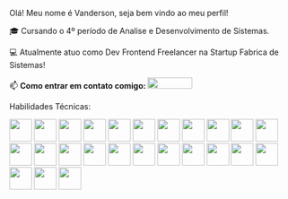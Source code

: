 Olá! Meu nome é Vanderson, seja bem vindo ao meu perfil! 

🎓 Cursando o 4º período de Analise e Desenvolvimento de Sistemas.

💻 Atualmente atuo como Dev Frontend Freelancer na Startup Fabrica de Sistemas!

📫 <strong>Como entrar em contato comigo: </strong> <a href="https://www.linkedin.com/in/vanderson-de-azevedo/" target="_blank"><img loading="lazy" src="https://img.shields.io/badge/-LinkedIn-%230077B5?style=for-the-badge&logo=linkedin&logoColor=white" target="_blank" width="80" height="20"></a> 

Habilidades Técnicas:

<img src="https://www.svgrepo.com/show/452228/html-5.svg" width="40" height="40">
<img src="https://www.svgrepo.com/show/349330/css3.svg" width="40" height="40">
<img src="https://cdn.jsdelivr.net/gh/devicons/devicon@latest/icons/javascript/javascript-original.svg" width="40" height="40">
<img src="https://cdn.jsdelivr.net/gh/devicons/devicon@latest/icons/typescript/typescript-original.svg" width="40" height="40">
<img src="https://cdn.jsdelivr.net/gh/devicons/devicon@latest/icons/react/react-original.svg" width="40" height="40">
<img src="https://cdn.jsdelivr.net/gh/devicons/devicon@latest/icons/vitejs/vitejs-original.svg" width="40" height="40">
<img src="https://registry.npmmirror.com/@lobehub/icons-static-png/1.15.0/files/dark/vercel-text.png" width="40" height="40">
<img src="https://cdn.jsdelivr.net/gh/devicons/devicon@latest/icons/nextjs/nextjs-original.svg" width="40" height="40">
<img src="https://cdn.jsdelivr.net/gh/devicons/devicon@latest/icons/tailwindcss/tailwindcss-original.svg" width="40" height="40">
<img src="https://cdn.jsdelivr.net/gh/devicons/devicon@latest/icons/bootstrap/bootstrap-original.svg" width="40" height="40">
<img src="https://cdn.jsdelivr.net/gh/devicons/devicon@latest/icons/java/java-original-wordmark.svg" width="40" height="40">
<img src="https://cdn.jsdelivr.net/gh/devicons/devicon@latest/icons/spring/spring-original-wordmark.svg" width="40" height="40">
<img src="https://www.thedataschool.com.au/wp-content/uploads/2023/02/RegEx-1-1.png" width="40" height="40">
<img src="https://www.svgrepo.com/show/439238/nodejs.svg" width="40" height="40">
<img src="https://cdn.jsdelivr.net/gh/devicons/devicon@latest/icons/nestjs/nestjs-original.svg" width="40" height="40">
<img src="https://www.svgrepo.com/show/439231/mongodb.svg" width="40" height="40">
<img src="https://www.svgrepo.com/show/354200/postgresql.svg" width="40" height="40">
<img src="https://cdn.jsdelivr.net/gh/devicons/devicon@latest/icons/mysql/mysql-original-wordmark.svg" width="40" height="40">
<img src="https://www.svgrepo.com/show/373624/git2.svg" width="40" height="40">
<img src="https://www.svgrepo.com/show/475654/github-color.svg" width="40" height="40">
<img src="https://cdn.jsdelivr.net/gh/devicons/devicon@latest/icons/postman/postman-original.svg" width="40" height="40">
<img src="https://www.svgrepo.com/show/354420/swagger.svg" width="40" height="40">
<img src="https://www.svgrepo.com/show/303231/docker-logo.svg" width="40" height="40">
<img src="https://cdn.jsdelivr.net/gh/devicons/devicon@latest/icons/rabbitmq/rabbitmq-original.svg" width="40" height="40">
<img src="https://www.svgrepo.com/show/448266/aws.svg" width="40" height="40">
